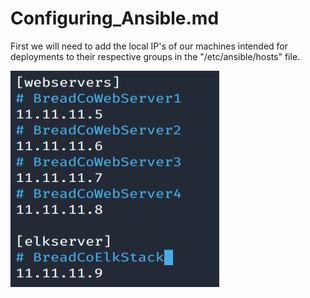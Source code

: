 # Configuring_Ansible.md

First we will need to add the local IP's of our machines intended for deployments to their respective groups in the "/etc/ansible/hosts" file.

![](Images/Ansible/Snip_1.png)

